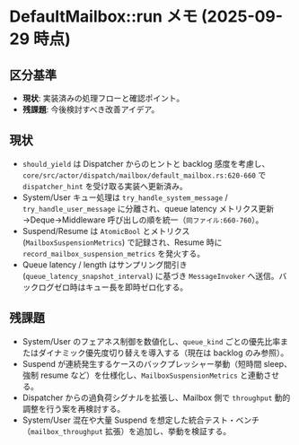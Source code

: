 # DefaultMailbox::run メモ (2025-09-29 時点)

## 区分基準
- **現状**: 実装済みの処理フローと確認ポイント。
- **残課題**: 今後検討すべき改善アイデア。

## 現状
- `should_yield` は Dispatcher からのヒントと backlog 感度を考慮し、`core/src/actor/dispatch/mailbox/default_mailbox.rs:620-660` で `dispatcher_hint` を受け取る実装へ更新済み。
- System/User キュー処理は `try_handle_system_message` / `try_handle_user_message` に分離され、queue latency メトリクス更新→Deque→Middleware 呼び出しの順を統一（`同ファイル:660-760`）。
- Suspend/Resume は `AtomicBool` とメトリクス (`MailboxSuspensionMetrics`) で記録され、Resume 時に `record_mailbox_suspension_metrics` を発火する。
- Queue latency / length はサンプリング間引き (`queue_latency_snapshot_interval`) に基づき `MessageInvoker` へ送信。バックログゼロ時はキュー長を即時ゼロ化する。

## 残課題
- System/User のフェアネス制御を数値化し、`queue_kind` ごとの優先比率またはダイナミック優先度切り替えを導入する（現在は backlog のみ参照）。
- Suspend が連続発生するケースのバックプレッシャー挙動（短時間 sleep、強制 resume など）を仕様化し、`MailboxSuspensionMetrics` と連動させる。
- Dispatcher からの過負荷シグナルを拡張し、Mailbox 側で `throughput` 動的調整を行う案を再検討する。
- System/User 混在や大量 Suspend を想定した統合テスト・ベンチ（`mailbox_throughput` 拡張）を追加し、挙動を検証する。

